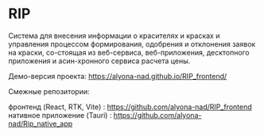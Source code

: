 # RIP
Система для внесения информации о красителях и красках и управления процессом формирования, одобрения и отклонения заявок на краски, со-стоящая из веб-сервиса, веб-приложения, десктопного приложения и асин-хронного сервиса расчета цены.

Демо-версия проекта:  https://alyona-nad.github.io/RIP_frontend/

Смежные репозитории:

фронтенд (React, RTK, Vite) : https://github.com/alyona-nad/RIP_frontend
нативное приложение (Tauri) : https://github.com/alyona-nad/Rip_native_app
